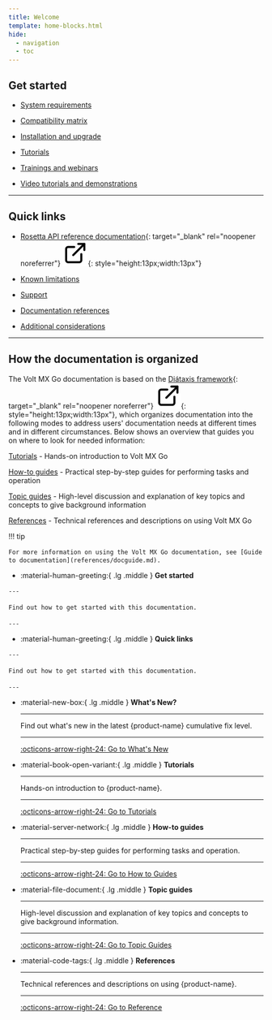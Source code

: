 ```yaml
---
title: Welcome
template: home-blocks.html
hide:
  - navigation
  - toc
---
```


<!--# Welcome to Volt MX Go documentation

Volt MX Go modernizes and extends the value of your Domino applications with the market-leading, multi-experience platform Volt MX by:

- connecting Volt Foundry to your Domino applications
- modernizing or creating new multi-experience applications in Volt Iris on your Domino back-end data and applications
- expanding who can code applications built in Domino, allowing for app modernization or migration without requiring a complete rewrite of the code
- importing existing Domino views, forms, and fields into Volt Foundry to get a head start on your Volt MX Go applications

To learn more, see [Introducing Volt MX Go](topicguides/introvoltmxgo.md).

--->
## Get started

- [System requirements](tutorials/installupgrade/sysreq/index.md)

- [Compatibility matrix](references/compatibilitymatrix.md)

- [Installation and upgrade](tutorials/installupgrade/index.md)

- [Tutorials](tutorials/index.md)

- [Trainings and webinars](tutorials/webinar.md)

- [Video tutorials and demonstrations](tutorials/video.md)

---
## Quick links

- [Rosetta API reference documentation](javadoc/index.html "Link opens a new tab"){: target="_blank" rel="noopener noreferrer"}&nbsp;![link image](assets/images/external-link.svg){: style="height:13px;width:13px"}

- [Known limitations](references/knownlimitation.md)

- [Support](references/index.md#support)

- [Documentation references](references/index.md#documentation-references)

- [Additional considerations](references/addconsideration.md)

---
## How the documentation is organized

The Volt MX Go documentation is based on the [Diátaxis framework](https://diataxis.fr/ "Link opens a new tab"){: target="_blank" rel="noopener noreferrer"}&nbsp;![link image](assets/images/external-link.svg){: style="height:13px;width:13px"}, which organizes documentation into the following modes to address users' documentation needs at different times and in different circumstances. Below shows an overview that guides you on where to look for needed information:

[Tutorials](tutorials/index.md) - Hands-on introduction to Volt MX Go

[How-to guides](howto/index.md) - Practical step-by-step guides for performing tasks and operation

[Topic guides](topicguides/index.md) - High-level discussion and explanation of key topics and concepts to give background information

[References](references/index.md) - Technical references and descriptions on using Volt MX Go

!!! tip

    For more information on using the Volt MX Go documentation, see [Guide to documentation](references/docguide.md).

<div class="grid cards" markdown>

-    :material-human-greeting:{ .lg .middle } __Get started__

    ---

    Find out how to get started with this documentation.

    ---

-    :material-human-greeting:{ .lg .middle } __Quick links__

    ---

    Find out how to get started with this documentation.

    ---

-   :material-new-box:{ .lg .middle } __What's New?__

    ---

    Find out what's new in the latest {product-name} cumulative fix level.

    ---

    [:octicons-arrow-right-24: Go to What's New](./whatsnew/index.md)


-   :material-book-open-variant:{ .lg .middle } __Tutorials__

    ---

    Hands-on introduction to {product-name}.
    
    ---

    [:octicons-arrow-right-24: Go to Tutorials](./tutorials/index.md)

-   :material-server-network:{ .lg .middle } __How-to guides__

    ---

    Practical step-by-step guides for performing tasks and operation. 

    ---

    [:octicons-arrow-right-24: Go to How to Guides](./howto/index.md)

-   :material-file-document:{ .lg .middle } __Topic guides__

    ---

    High-level discussion and explanation of key topics and concepts to give background information.

    ---

    [:octicons-arrow-right-24: Go to Topic Guides](./topicguides/index.md)

-   :material-code-tags:{ .lg .middle } __References__

    ---

    Technical references and descriptions on using {product-name}.

    ---

    [:octicons-arrow-right-24: Go to Reference](./references/index.md)

</div>